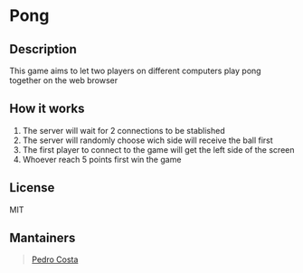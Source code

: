 # Pong

## Description

This game aims to let two players on different computers play pong together on the web browser

## How it works

1. The server will wait for 2 connections to be stablished
2. The server will randomly choose wich side will receive the ball first
3. The first player to connect to the game will get the left side of the screen
4. Whoever reach 5 points first win the game

## License

MIT

## Mantainers

> [Pedro Costa](https://github.com/opedro-c)
